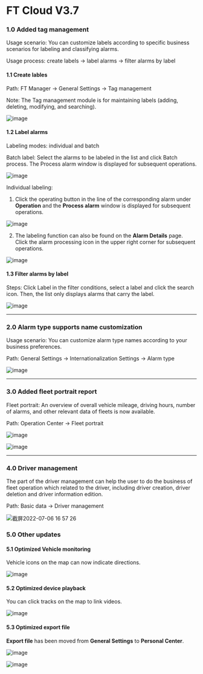 # FT Cloud V3.7

### 1.0 Added tag management

Usage scenario: You can customize labels according to specific business scenarios for labeling and classifying alarms.

Usage process: create labels → label alarms → filter alarms by label

#### 1.1 Create lables

Path: FT Manager → General Settings → Tag management

Note: The Tag management module is for maintaining labels (adding, deleting, modifying, and searching).

![image](https://user-images.githubusercontent.com/108051469/177295244-edddc994-f379-465f-8f59-5f0534f6a64b.png)

#### 1.2 Label alarms

Labeling modes: individual and batch

Batch label: Select the alarms to be labeled in the list and click Batch process. The Process alarm window is displayed for subsequent operations.

![image](https://user-images.githubusercontent.com/108051469/177295438-069bd887-1cd3-4f43-8d73-6281c825e98b.png)

Individual labeling:

1) Click the operating button in the line of the corresponding alarm under **Operation** and the **Process alarm** window is displayed for subsequent operations.

![image](https://user-images.githubusercontent.com/108051469/177300582-974e205d-0ea2-4458-9a40-8c4a88340df9.png)


2) The labeling function can also be found on the **Alarm Details** page. Click the alarm processing icon in the upper right corner for subsequent operations.

![image](https://user-images.githubusercontent.com/108051469/177296628-a7f3153a-836e-4abb-a1ce-fd35dd79d781.png)

#### 1.3 Filter alarms by label

Steps: Click Label in the filter conditions, select a label and click the search icon. Then, the list only displays alarms that carry the label.

![image](https://user-images.githubusercontent.com/108051469/177296955-d4cefe88-8b51-448d-ad70-1aab455e275b.png)

-------------

### 2.0 Alarm type supports name customization

Usage scenario: You can customize alarm type names according to your business preferences.

Path: General Settings → Internationalization Settings → Alarm type

![image](https://user-images.githubusercontent.com/108051469/177298387-560decbe-5dc6-4d36-8831-11ec9ad0d517.png)

----------

### 3.0 Added fleet portrait report

Fleet portrait: An overview of overall vehicle mileage, driving hours, number of alarms, and other relevant data of fleets is now available.

Path: Operation Center → Fleet portrait

![image](https://user-images.githubusercontent.com/108051469/177298619-c5f17717-dc5a-4e5c-b3f3-50c592aac278.png)

![image](https://user-images.githubusercontent.com/108051469/177298640-5077af1f-2449-413a-86b7-4bba749a63e3.png)

---------

### 4.0 Driver management

The part of the driver management can help the user to do the business of fleet operation which related to the driver, including driver creation, driver deletion and driver information edition.

Path: Basic data → Driver management

![截屏2022-07-06 16 57 26](https://user-images.githubusercontent.com/108729785/177512138-975a83a2-06e2-4d97-9411-e857d9128d45.png)

### 5.0 Other updates

#### 5.1 Optimized Vehicle monitoring

Vehicle icons on the map can now indicate directions.

![image](https://user-images.githubusercontent.com/108051469/177298843-ba8cde55-f82f-4c2e-9be2-17a90ebfe75c.png)

#### 5.2 Optimized device playback

You can click tracks on the map to link videos.

![image](https://user-images.githubusercontent.com/108051469/177298971-1c13a82d-50c8-46d7-bdeb-5c98380fc447.png)

#### 5.3 Optimized export file

**Export file** has been moved from **General Settings** to **Personal Center**.

![image](https://user-images.githubusercontent.com/108051469/177299316-b69f7283-92d4-457d-82d6-74c5f580ea9e.png)

![image](https://user-images.githubusercontent.com/108051469/177299331-77be251d-e3e8-4a02-9d92-0c206392749c.png)

